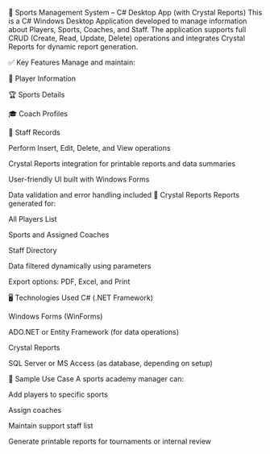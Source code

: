 🏅 Sports Management System – C# Desktop App (with Crystal Reports)
This is a C# Windows Desktop Application developed to manage information about Players, Sports, Coaches, and Staff. The application supports full CRUD (Create, Read, Update, Delete) operations and integrates Crystal Reports for dynamic report generation.

✅ Key Features
Manage and maintain:

👤 Player Information

🏆 Sports Details

🎓 Coach Profiles

🧰 Staff Records

Perform Insert, Edit, Delete, and View operations

Crystal Reports integration for printable reports and data summaries

User-friendly UI built with Windows Forms

Data validation and error handling included
📄 Crystal Reports
Reports generated for:

All Players List

Sports and Assigned Coaches

Staff Directory

Data filtered dynamically using parameters

Export options: PDF, Excel, and Print

🖥️ Technologies Used
C# (.NET Framework)

Windows Forms (WinForms)

ADO.NET or Entity Framework (for data operations)

Crystal Reports

SQL Server or MS Access (as database, depending on setup)

🧪 Sample Use Case
A sports academy manager can:

Add players to specific sports

Assign coaches

Maintain support staff list

Generate printable reports for tournaments or internal review
